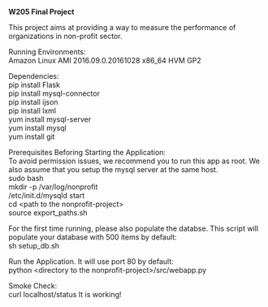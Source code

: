 **W205 Final Project**

This project aims at providing a way to measure the performance of organizations in non-profit sector.  

Running Environments:  
Amazon Linux AMI 2016.09.0.20161028 x86_64 HVM GP2 

Dependencies:  
pip install Flask  
pip install mysql-connector  
pip install ijson  
pip install lxml  
yum install mysql-server  
yum install mysql  
yum install git   

Prerequisites Beforing Starting the Application:  
To avoid permission issues, we recommend you to run this app as root. We also assume that you setup the mysql server at the same host.  
sudo bash  
mkdir -p /var/log/nonprofit  
/etc/init.d/mysqld start  
cd \<path to the nonprofit-project\>  
source export_paths.sh  

For the first time running, please also populate the databse. This script will populate your database with 500 items by default:  
sh setup_db.sh  

Run the Application. It will use port 80 by default:  
python \<directory to the nonprofit-project\>/src/webapp.py  

Smoke Check:  
curl localhost/status
It is working!
